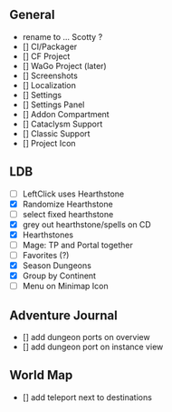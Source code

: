## General
 - rename to ... Scotty ?
 - [] CI/Packager
 - [] CF Project
 - [] WaGo Project (later)
 - [] Screenshots
 - [] Localization
 - [] Settings
 - [] Settings Panel
 - [] Addon Compartment
 - [] Cataclysm Support
 - [] Classic Support
 - [] Project Icon

## LDB
 - [ ] LeftClick uses Hearthstone
 - [x] Randomize Hearthstone
 - [ ] select fixed hearthstone
 - [x] grey out hearthstone/spells on CD
 - [x] Hearthstones
 - [ ] Mage: TP and Portal together
 - [ ] Favorites (?)
 - [x] Season Dungeons
 - [x] Group by Continent
 - [ ] Menu on Minimap Icon

## Adventure Journal
 - [] add dungeon ports on overview
 - [] add dungeon port on instance view

## World Map
 - [] add teleport next to destinations